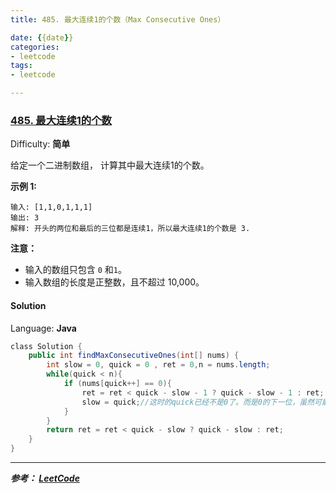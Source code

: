 ```yaml
---
title: 485. 最大连续1的个数（Max Consecutive Ones）

date: {{date}}
categories:
- leetcode
tags:
- leetcode

---
```

### [485\. 最大连续1的个数](https://leetcode-cn.com/problems/max-consecutive-ones/)

Difficulty: **简单**


给定一个二进制数组， 计算其中最大连续1的个数。

**示例 1:**

```
输入: [1,1,0,1,1,1]
输出: 3
解释: 开头的两位和最后的三位都是连续1，所以最大连续1的个数是 3.
```

**注意：**

*   输入的数组只包含 `0` 和`1`。
*   输入数组的长度是正整数，且不超过 10,000。


#### Solution

Language: **Java**

```java
​class Solution {
    public int findMaxConsecutiveOnes(int[] nums) {
        int slow = 0, quick = 0 , ret = 0,n = nums.length;
        while(quick < n){
            if (nums[quick++] == 0){
                ret = ret < quick - slow - 1 ? quick - slow - 1 : ret;
                slow = quick;//这时的quick已经不是0了。而是0的下一位，虽然可能依然是0，但问题不大
            }
        }
        return ret = ret < quick - slow ? quick - slow : ret;
    }
}
```

---
***参考：
[LeetCode](https://leetcode-cn.com/problems/max-consecutive-ones/)***
